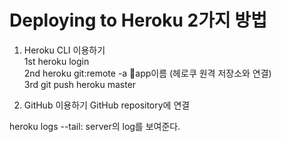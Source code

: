 # Deploying to Heroku 2가지 방법

1. Heroku CLI 이용하기
   <br/>
   1st heroku login
   <br/>
   2nd heroku git:remote -a app이름 (헤로쿠 원격 저장소와 연결)
   <br/>
   3rd git push heroku master

2. GitHub 이용하기
   GitHub repository에 연결

heroku logs --tail: server의 log를 보여준다.
